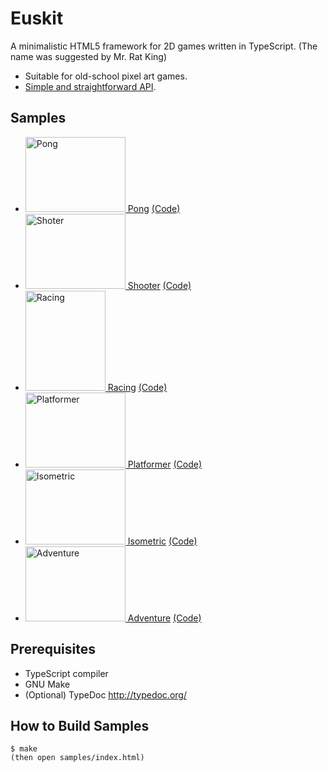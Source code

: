 Euskit
======

A minimalistic HTML5 framework for 2D games written in TypeScript.
(The name was suggested by Mr. Rat King)

 * Suitable for old-school pixel art games.
 * <a href="http://euske.github.io/euskit/docs/quickref.html">Simple and straightforward API</a>.

Samples
-------

 * <a href="http://euske.github.io/euskit/samples/pong/index.html"><img src="http://euske.github.io/euskit/samples/pong/gameplay.gif" width="160" height="120" alt="Pong"> Pong</a> <a href="https://github.com/euske/euskit/blob/master/samples/pong/src/game.ts">(Code)</a>
 * <a href="http://euske.github.io/euskit/samples/shooter/index.html"><img src="http://euske.github.io/euskit/samples/shooter/gameplay.gif" width="160" height="120" alt="Shoter"> Shooter</a> <a href="https://github.com/euske/euskit/blob/master/samples/shooter/src/game.ts">(Code)</a>
 * <a href="http://euske.github.io/euskit/samples/racing/index.html"><img src="http://euske.github.io/euskit/samples/racing/gameplay.gif" width="128" height="160" alt="Racing"> Racing</a> <a href="https://github.com/euske/euskit/blob/master/samples/racing/src/game.ts">(Code)</a>
 * <a href="http://euske.github.io/euskit/samples/platformer/index.html"><img src="http://euske.github.io/euskit/samples/platformer/gameplay.gif" width="160" height="120" alt="Platformer"> Platformer</a> <a href="https://github.com/euske/euskit/blob/master/samples/platformer/src/game.ts">(Code)</a>
 * <a href="http://euske.github.io/euskit/samples/isometric/index.html"><img src="http://euske.github.io/euskit/samples/isometric/gameplay.gif" width="160" height="120" alt="Isometric"> Isometric</a> <a href="https://github.com/euske/euskit/blob/master/samples/isometric/src/game.ts">(Code)</a>
 * <a href="http://euske.github.io/euskit/samples/adventure/index.html"><img src="http://euske.github.io/euskit/samples/adventure/gameplay.gif" width="160" height="120" alt="Adventure"> Adventure</a> <a href="https://github.com/euske/euskit/blob/master/samples/adventure/src/game.ts">(Code)</a>

Prerequisites
-------------
 * TypeScript compiler
 * GNU Make
 * (Optional) TypeDoc http://typedoc.org/

How to Build Samples
--------------------

    $ make
    (then open samples/index.html)


